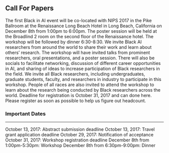 ## Call For Papers
The first Black in AI event will be co-located with NIPS 2017 in the Pike Ballroom at the Renaissance Long Beach Hotel in Long Beach, California on December 8th from 1:00pm to 6:00pm. The poster session will be held at the Broadlind 2 room on the second floor of the Renaissance hotel. The workshop will be followed by dinner 6:30-8:30. We invite Black AI researchers from around the world to share their work and learn about others’ research. The workshop will have invited talks from prominent researchers, oral presentations, and a poster session. There will also be socials to facilitate networking, discussion of different career opportunities in AI, and sharing of ideas to increase participation of Black researchers in the field. We invite all Black researchers, including undergraduates, graduate students, faculty, and researchers in industry to participate in this workshop. People of all races are also invited to attend the workshop to learn about the research being conducted by Black researchers across the world. Deadline for registration is October 31, 2017 and can done here. Please register as soon as possible to help us figure out headcount.

### Important Dates
----
October 13, 2017: Abstract submission deadline
October 13, 2017: Travel grant application deadline
October 29, 2017: Notification of acceptance
October 31, 2017: Workshop registration deadline
December 8th from 1:00pm-5:30pm: Workshop
December 8th from 6:30pm-9:00pm: Dinner